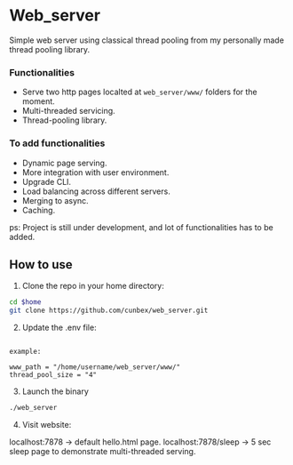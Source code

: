 # Web_server
Simple web server using classical thread pooling from my personally made thread pooling library.

### Functionalities

- Serve two http pages localted at `web_server/www/` folders for the moment.
- Multi-threaded servicing.
- Thread-pooling library.

### To add functionalities

- Dynamic page serving.
- More integration with user environment.
- Upgrade CLI.
- Load balancing across different servers.
- Merging to async.
- Caching.

ps: Project is still under development, and lot of functionalities has to be added.

## How to use

1. Clone the repo in your home directory:

  ```bash
  cd $home
  git clone https://github.com/cunbex/web_server.git
  ```

2. Update the .env file:

  ```plaintext

  example:

  www_path = "/home/username/web_server/www/"
  thread_pool_size = "4"

  ```

3. Launch the binary

  ```bash
  ./web_server
  ```

4. Visit website:

  localhost:7878 -> default hello.html page.
  localhost:7878/sleep -> 5 sec sleep page to demonstrate multi-threaded serving.
